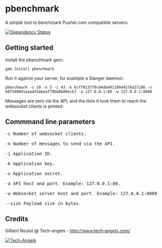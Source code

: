 # pbenchmark

  A simple tool to benchmark Pusher.com compatible servers.
  
  [![Dependency Status][2]][1]
  
  [1]: https://gemnasium.com/tech-angels/pb
  [2]: https://gemnasium.com/tech-angels/pb.png

## Getting started

Install the pbenchmark gem:

    gem install pbenchmark

Run it against your server, for example a Slanger daemon:

    pbenchmark -c 10 -n 5 -i 43 -k bcff8137f9c04db491199d4578a37286 -s 68f5400d1aaa4d1bbaaf70bb0b866cb7 -a 127.0.0.1:80 -w 127.0.0.1:8080

Messages are sent via the API, and the time it took them to reach the websocket clients is printed.

## Commmand line parameters

<pre>
-c Number of websocket clients.

-n Number of messages to send via the API.

-i Application ID.

-k Application key.

-s Application secret.

-a API host and port. Example: 127.0.0.1:80.

-w Websocket server host and port. Example: 127.0.0.1:8080

--size Payload size in bytes.
</pre>

## Credits

  Gilbert Roulot @ Tech-angels - http://www.tech-angels.com/
  
  [![Tech-Angels](http://media.tumblr.com/tumblr_m5ay3bQiER1qa44ov.png)](http://www.tech-angels.com)


